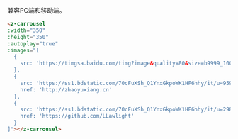 <template>
  <h2><a href="#carrousel">Carrousel 轮播图</a></h2>

  <z-carrousel
  :width="350"
  :height="350"
  :autoplay="true"
  :images="[
  {
    src: 'https://timgsa.baidu.com/timg?image&quality=80&size=b9999_10000&sec=1505548627&di=08274114517ec51664c7faf924e4ba1b&imgtype=jpg&er=1&src=http%3A%2F%2Fc.hiphotos.baidu.com%2Fzhidao%2Fpic%2Fitem%2F1f178a82b9014a909461e9baa1773912b31bee5e.jpg'
  },
  {
    src: 'https://ss1.bdstatic.com/70cFuXSh_Q1YnxGkpoWK1HF6hhy/it/u=959991046,3561375491&fm=27&gp=0.jpg',
    href: 'http://zhaoyuxiang.cn'
  },
  {
    src: 'https://ss1.bdstatic.com/70cFuXSh_Q1YnxGkpoWK1HF6hhy/it/u=2988405876,1451635215&fm=27&gp=0.jpg',
    href: 'https://github.com/LLawlight'
  }
  ]"></z-carrousel>
</template>

兼容PC端和移动端。

```html
<z-carrousel
:width="350"
:height="350"
:autoplay="true"
:images="[
  {
    src: 'https://timgsa.baidu.com/timg?image&quality=80&size=b9999_10000&sec=1505548627&di=08274114517ec51664c7faf924e4ba1b&imgtype=jpg&er=1&src=http%3A%2F%2Fc.hiphotos.baidu.com%2Fzhidao%2Fpic%2Fitem%2F1f178a82b9014a909461e9baa1773912b31bee5e.jpg'
  },
  {
    src: 'https://ss1.bdstatic.com/70cFuXSh_Q1YnxGkpoWK1HF6hhy/it/u=959991046,3561375491&fm=27&gp=0.jpg',
    href: 'http://zhaoyuxiang.cn'
  },
  {
    src: 'https://ss1.bdstatic.com/70cFuXSh_Q1YnxGkpoWK1HF6hhy/it/u=2988405876,1451635215&fm=27&gp=0.jpg',
    href: 'https://github.com/LLawlight'
  }
]"></z-carrousel>
```

<template>
  <div class="introduce-block">
    <z-table
    :ths="['参数','类型','必填','默认值','说明']"
    :trs="[
            ['width','Number','是','-','轮播图宽度'],
            ['height','Number','是','-','轮播图高度'],
            ['images','Array','是','-','需要轮播的图片组(src: 图片路径, href: 超链接)'],
            ['delay','Number','否','3000','每张图片展示的时长'],
            ['isShowIndex','Boolean','否','true','显示图片的序号'],
            ['type','String','否','next','轮播的方向(pre, next)'],
            ['autoplay','Boolean','否','false','是否开启轮播']
          ]">
    </z-table>
  </div>
</template>

<script>
import zCarrousel from 'src/components/Carrousel'
import zTable from 'src/components/Table'

export default {
  components: {
    zCarrousel,
    zTable
  }
}
</script>
